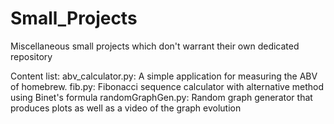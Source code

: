 # Small_Projects
Miscellaneous small projects which don't warrant their own dedicated repository

Content list:
  abv_calculator.py: A simple application for measuring the ABV of homebrew.
  fib.py: Fibonacci sequence calculator with alternative method using Binet's formula
  randomGraphGen.py: Random graph generator that produces plots as well as a video of the graph evolution 
